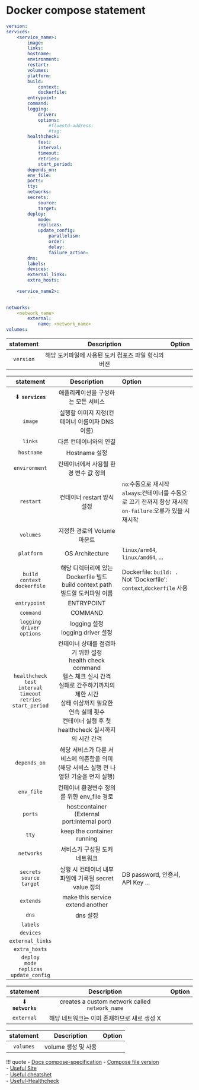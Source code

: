 # Docker compose statement
``` yaml
version:
services: 
    <service_name>:
        image: 
        links:
        hostname:
        environment:
        restart:
        volumes:
        platform:
        build:
            context:
            dockerfile:
        entrypoint:
        command:
        logging:
            driver:
            options:
                #fluentd-address:
                #tag:
        healthcheck:
            test:
            interval:
            timeout:
            retries:
            start_period:
        depends_on:
        env_file:
        ports:
        tty:
        networks:
        secrets:
            source:
            target:
        deploy:
            mode:
            replicas:
            update_config:
                parallelism:
                order:
                delay:
                failure_action:
        dns:
        labels:
        devices:
        external_links:
        extra_hosts:
    
    <service_name2>:
        ...

networks:
    <network_name>
        external:
            name: <network_name>
volumes:

```

|    statement    |    Description   |    Option    |
| :-----------: | :-----------: | :-------------- |
| `version`     |해당 도커파일에 사용된 도커 컴포즈 파일 형식의 버전 |

|    statement    |    Description   |    Option    |
| :-----------: | :-----------: | :-------------- |
| ⬇ **`services`** |애플리케이션을 구성하는 모든 서비스  |
| `image`           |실행할 이미지 지정(컨테이너 이름이자 DNS이름) |
| `links`           |다른 컨테이너와의 연결|
| `hostname`        |Hostname 설정 |
| `environment`     |컨테이너에서 사용될 환경 변수 값 정의 |
| `restart`         |컨테이너 restart 방식 설정 |`no`:수동으로 재시작<div>`always`:컨테이너를 수동으로 끄기 전까지 항상 재시작<div>`on-failure`:오류가 있을 시 재시작
| `volumes`         |지정한 경로의 Volume 마운트 |
| `platform`        |OS Architecture| `linux/arm64`, `linux/amd64`, ...
| `build`<div>`context`<div>`dockerfile` |해당 디렉터리에 있는 Dockerfile 빌드<div>build context path<div>빌드할 도커파일 이름 |Dockerfile: `build: .`<div>Not 'Dockerfile': `context`,`dockerfile` 사용
| `entrypoint`      |ENTRYPOINT |
| `command`         |COMMAND |
| `logging`<div>`driver`<div>`options`    |logging 설정<div>logging driver 설정 |
| `healthcheck` <div>`test`<div>`interval`<div>`timeout`<div>`retries`<div>`start_period` |컨테이너 상태를 점검하기 위한 설정<div>health check command<div> 헬스 체크 실시 간격 <div> 실패로 간주하기까지의 제한 시간 <div> 상태 이상까지 필요한 연속 실패 횟수 <div>컨테이너 실행 후 첫 healthcheck 실시까지의 시간 간격 |
| `depends_on`      |해당 서비스가 다른 서비스에 의존함을 의미 <div> (해당 서비스 실행 전 나열된 기술을 먼저 실행)|
| `env_file`        |컨테이너 환경변수 정의를 위한 env_file 경로 |
| `ports`           |host:container (External port:Internal port)|
| `tty`             |keep the container running |
| `networks`        |서비스가 구성될 도커 네트워크 |
| `secrets`<div>`source`<div>`target` |실행 시 컨테이너 내부 파일에 기록될 secret value 정의 | DB password, 인증서, API Key ...
| `extends`         |make this service extend another |
| `dns`             |dns 설정 | 
| `labels`          |  |
| `devices`         |  |
| `external_links`  |  |
| `extra_hosts`     |  |
| `deploy`<div>`mode`<div>`replicas`<div>`update_config`  | |


|    statement    |    Description   |    Option    |
| :-----------: | :-----------: | :-------------- |
| ⬇ **`networks`**    |creates a custom network called `network_name` |
| `external`   |해당 네트워크는 이미 존재하므로 새로 생성 X |

|    statement    |    Description   |    Option    |
| :-----------: | :-----------: | :-------------- |
| `volumes`     |volume 생성 및 사용|


!!! quote
    - [Docs compose-specification](https://docs.docker.com/compose/compose-file/)
    - [Compose file version](https://docs.docker.com/compose/compose-file/compose-file-v3/)  
    - [Useful Site](https://docs.divio.com/en/latest/reference/docker-docker-compose/)  
    - [Useful cheatshet](https://gist.github.com/jonlabelle/bd667a97666ecda7bbc4f1cc9446d43a)  
    - [Useful-Healthcheck](https://www.atatus.com/blog/health-check-command-in-docker/)